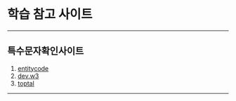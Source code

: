 # 학습 참고 사이트

---
## 특수문자확인사이트
1. [entitycode](https://entitycode.com/)
2. [dev.w3](https://dev.w3.org/html5/html-author/charref)
3. [toptal](https://www.toptal.com/designers/htmlarrows/symbols/)

---
